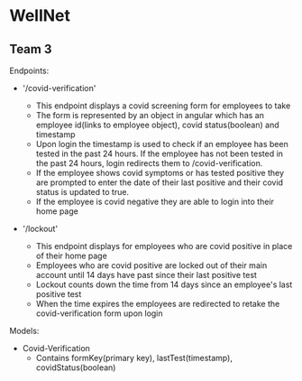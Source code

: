 # WellNet

## Team 3

Endpoints: 

- '/covid-verification' 
  - This endpoint displays a covid screening form for employees to take 
  - The form is represented by an object in angular which has an employee id(links to employee object), covid status(boolean) and timestamp
  - Upon login the timestamp is used to check if an employee has been tested in the past 24 hours. If the employee has not been tested in the past 24 hours, login redirects them to /covid-verification.
  - If the employee shows covid symptoms or has tested positive they are prompted to enter the date of their last positive and their covid status is updated to true.
  - If the employee is covid negative they are able to login into their home page

- '/lockout'
    - This endpoint displays for employees who are covid positive in place of their home page
    - Employees who are covid positive are locked out of their main account until 14 days have past since their last positive test
    - Lockout counts down the time from 14 days since an employee's last positive test
    - When the time expires the employees are redirected to retake the covid-verification form upon login

Models:
- Covid-Verification
  - Contains formKey(primary key), lastTest(timestamp), covidStatus(boolean)


